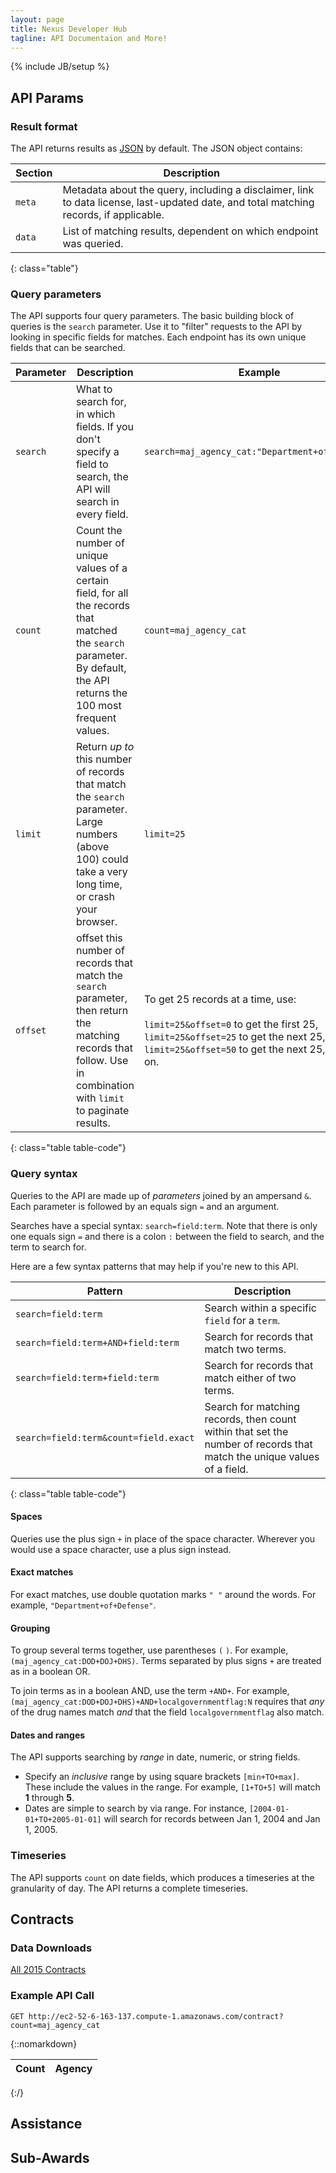 ```yaml
---
layout: page
title: Nexus Developer Hub
tagline: API Documentaion and More!
---
```

{% include JB/setup %}

## API Params

### Result format

The API returns results as [JSON](http://www.json.org/) by default. The JSON object contains:

| Section | Description |
|-|-|
| `meta` | Metadata about the query, including a disclaimer, link to data license, last-updated date, and total matching records, if applicable. |
| `data` | List of matching results, dependent on which endpoint was queried. |
{: class="table"}

### Query parameters

The API supports four query parameters. The basic building block of queries is the `search` parameter. Use it to "filter" requests to the API by looking in specific fields for matches. Each endpoint has its own unique fields that can be searched.

| Parameter | Description | Example |
|-|-|-|
| `search` | What to search for, in which fields. If you don't specify a field to search, the API will search in every field. | `search=maj_agency_cat:"Department+of+Defense"` |
| `count` | Count the number of unique values of a certain field, for all the records that matched the `search` parameter. By default, the API returns the 100 most frequent values. | `count=maj_agency_cat` |
| `limit` | Return *up to* this number of records that match the `search` parameter. Large numbers (above 100) could take a very long time, or crash your browser. | `limit=25` |
| `offset` | offset this number of records that match the `search` parameter, then return the matching records that follow. Use in combination with `limit` to paginate results. | To get 25 records at a time, use:<br /><br />`limit=25&offset=0` to get the first 25,<br />`limit=25&offset=25` to get the next 25,<br />`limit=25&offset=50` to get the next 25, and so on. |
{: class="table table-code"}

### Query syntax

Queries to the API are made up of *parameters* joined by an ampersand `&`. Each parameter is followed by an equals sign `=` and an argument.

Searches have a special syntax: `search=field:term`. Note that there is only one equals sign `=` and there is a colon `:` between the field to search, and the term to search for.

Here are a few syntax patterns that may help if you're new to this API.

| Pattern | Description |
|-|-|
| `search=field:term` | Search within a specific `field` for a `term`. |
| `search=field:term+AND+field:term` | Search for records that match two terms. |
| `search=field:term+field:term` | Search for records that match either of two terms. |
| `search=field:term&count=field.exact` | Search for matching records, then count within that set the number of records that match the unique values of a field. |
{: class="table table-code"}

#### Spaces

Queries use the plus sign `+` in place of the space character. Wherever you would use a space character, use a plus sign instead.

#### Exact matches

For exact matches, use double quotation marks `" "` around the words. For example, `"Department+of+Defense"`.

#### Grouping

To group several terms together, use parentheses `(` `)`. For example, `(maj_agency_cat:DOD+DOJ+DHS)`. Terms separated by plus signs `+` are treated as in a boolean OR.

To join terms as in a boolean AND, use the term `+AND+`. For example, `(maj_agency_cat:DOD+DOJ+DHS)+AND+localgovernmentflag:N` requires that *any* of the drug names match *and* that the field `localgovernmentflag` also match.

#### Dates and ranges

The API supports searching by *range* in date, numeric, or string fields.

 - Specify an *inclusive* range by using square brackets `[min+TO+max]`. These include the values in the range. For example, `[1+TO+5]` will match **1** through **5**.
 - Dates are simple to search by via range. For instance, `[2004-01-01+TO+2005-01-01]` will search for records between Jan 1, 2004 and Jan 1, 2005.

### Timeseries

The API supports `count` on date fields, which produces a timeseries at the granularity of day. The API returns a complete timeseries.


## Contracts

### Data Downloads
[All 2015 Contracts](https://s3.amazonaws.com/data-act-demo/contract_all_2015.csv)


### Example API Call


```
GET http://ec2-52-6-163-137.compute-1.amazonaws.com/contract?count=maj_agency_cat
```

{::nomarkdown}
<table id="results"class="table table-bordered table-striped">
<thead>
<tr>
  <th>Count</th>
  <th>Agency</th>
</tr>
</thead>
<tbody></tbody>    
</table>
{:/}
<script type="text/javascript">
$(function() {

    $.get('http://ec2-52-6-163-137.compute-1.amazonaws.com/contract?count=maj_agency_cat',function(data,textStatus, jqXHR){
        
        printTable(data.data);
    
    });
    
    function printTable(data) {
    
        var output = '';
        $.each(data,function(k,v){
            output += '<tr><td>' + v.count + '</td><td>' + v.term + '</td></tr>';
        });
        
        console.log(output);
        
        $('#results tbody').html(output);
    
    }



});

</script>    
    
## Assistance

## Sub-Awards


